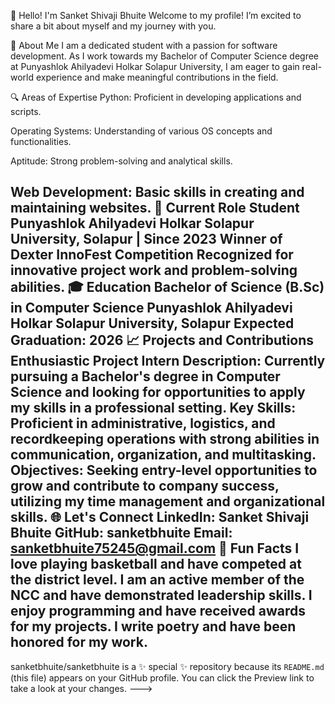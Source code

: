 👋 Hello! I'm Sanket Shivaji Bhuite
Welcome to my profile! I’m excited to share a bit about myself and my journey with you.

🌟 About Me
I am a dedicated student with a passion for software development. As I work towards my Bachelor of Computer Science degree at Punyashlok Ahilyadevi Holkar Solapur University, I am eager to gain real-world experience and make meaningful contributions in the field.

🔍 Areas of Expertise
Python: Proficient in developing applications and scripts.

Operating Systems: Understanding of various OS concepts and functionalities.

Aptitude: Strong problem-solving and analytical skills.

Web Development: Basic skills in creating and maintaining websites.
💼 Current Role
Student
Punyashlok Ahilyadevi Holkar Solapur University, Solapur | Since 2023
Winner of Dexter InnoFest Competition
Recognized for innovative project work and problem-solving abilities.
🎓 Education
Bachelor of Science (B.Sc) in Computer Science
Punyashlok Ahilyadevi Holkar Solapur University, Solapur
Expected Graduation: 2026
📈 Projects and Contributions
Enthusiastic Project Intern
Description: Currently pursuing a Bachelor's degree in Computer Science and looking for opportunities to apply my skills in a professional setting.
Key Skills: Proficient in administrative, logistics, and recordkeeping operations with strong abilities in communication, organization, and multitasking.
Objectives: Seeking entry-level opportunities to grow and contribute to company success, utilizing my time management and organizational skills.
🌐 Let's Connect
LinkedIn: Sanket Shivaji Bhuite
GitHub: sanketbhuite
Email: sanketbhuite75245@gmail.com
🌱 Fun Facts
I love playing basketball and have competed at the district level.
I am an active member of the NCC and have demonstrated leadership skills.
I enjoy programming and have received awards for my projects.
I write poetry and have been honored for my work.
--
sanketbhuite/sanketbhuite is a ✨ special ✨ repository because its `README.md` (this file) appears on your GitHub profile.
You can click the Preview link to take a look at your changes.
--->
